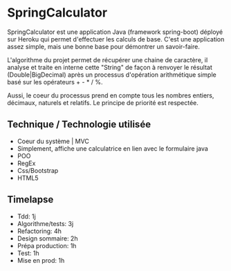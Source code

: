 # SpringCalculator

SpringCalculator est une application Java (framework spring-boot) déployé sur Heroku qui permet d'effectuer les calculs de base.
 C'est une application assez simple, mais une bonne base pour démontrer un savoir-faire.
 
L'algorithme du projet permet de récupérer
une chaine de caractère, il analyse et traite en interne cette
"String" de façon à renvoyer le résultat (Double|BigDecimal) après
un processus d'opération arithmétique simple basé sur les opérateurs + - * / %.

Aussi, le coeur du processus prend en compte tous les nombres
entiers, décimaux, naturels et relatifs. Le principe de priorité est respectée.

## Technique / Technologie utilisée
- Coeur du système | MVC
- Simplement, affiche une calculatrice en lien avec le formulaire java
- POO
- RegEx
- Css/Bootstrap
- HTML5

## Timelapse
- Tdd: 1j
- Algorithme/tests: 3j
- Refactoring: 4h
- Design sommaire: 2h
- Prépa production: 1h
- Test: 1h
- Mise en prod: 1h